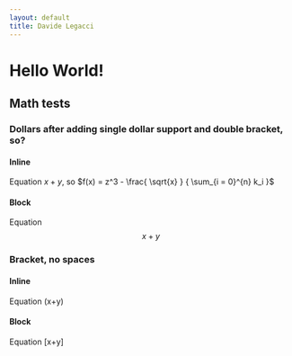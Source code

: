 ```yaml
---
layout: default
title: Davide Legacci
---
```


# Hello World!

## Math tests

### Dollars after adding single dollar support and double bracket, so?
#### Inline
Equation $x+y$, so $f(x) = z^3 - \frac{ \sqrt{x} } { \sum_{i = 0}^{n} k_i }$
#### Block
Equation $$x+y$$


### Bracket, no spaces
#### Inline
Equation \(x+y\)
#### Block
Equation \[x+y\]


